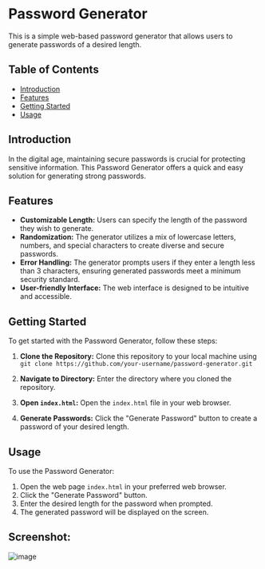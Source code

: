 # Password Generator

This is a simple web-based password generator that allows users to generate passwords of a desired length.

## Table of Contents

- [Introduction](#introduction)
- [Features](#features)
- [Getting Started](#getting-started)
- [Usage](#usage)

## Introduction

In the digital age, maintaining secure passwords is crucial for protecting sensitive information. This Password Generator offers a quick and easy solution for generating strong passwords.

## Features

- **Customizable Length:** Users can specify the length of the password they wish to generate.
- **Randomization:** The generator utilizes a mix of lowercase letters, numbers, and special characters to create diverse and secure passwords.
- **Error Handling:** The generator prompts users if they enter a length less than 3 characters, ensuring generated passwords meet a minimum security standard.
- **User-friendly Interface:** The web interface is designed to be intuitive and accessible.

## Getting Started

To get started with the Password Generator, follow these steps:

1. **Clone the Repository:** Clone this repository to your local machine using `git clone https://github.com/your-username/password-generator.git`

2. **Navigate to Directory:** Enter the directory where you cloned the repository.

3. **Open `index.html`:** Open the `index.html` file in your web browser.

4. **Generate Passwords:** Click the "Generate Password" button to create a password of your desired length.

## Usage

To use the Password Generator:

1. Open the web page `index.html` in your preferred web browser.
2. Click the "Generate Password" button.
3. Enter the desired length for the password when prompted.
4. The generated password will be displayed on the screen.

## Screenshot:

![image](https://github.com/JeremiahRanen7/password-generator/assets/141173239/d77f7227-cbd6-4f34-b92c-16ab87e3d9e8)
